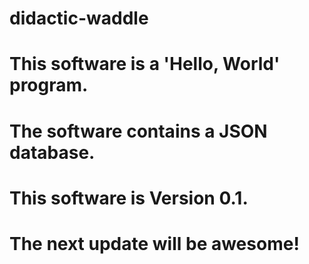 # didactic-waddle
# This software is a 'Hello, World' program.
# The software contains a JSON database.
# This software is Version 0.1.
# The next update will be awesome!
